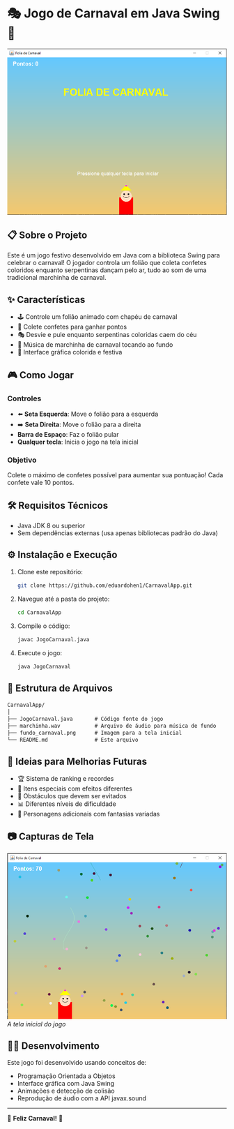# 🎭 Jogo de Carnaval em Java Swing 🎉

![Banner Carnaval](imgApp/inicial.PNG)

## 📋 Sobre o Projeto

Este é um jogo festivo desenvolvido em Java com a biblioteca Swing para celebrar o carnaval! O jogador controla um folião que coleta confetes coloridos enquanto serpentinas dançam pelo ar, tudo ao som de uma tradicional marchinha de carnaval.

## ✨ Características

- 🕹️ Controle um folião animado com chapéu de carnaval
- 🎊 Colete confetes para ganhar pontos
- 🎭 Desvie e pule enquanto serpentinas coloridas caem do céu
- 🎵 Música de marchinha de carnaval tocando ao fundo
- 🌈 Interface gráfica colorida e festiva

## 🎮 Como Jogar

### Controles
- ⬅️ **Seta Esquerda**: Move o folião para a esquerda
- ➡️ **Seta Direita**: Move o folião para a direita
- **Barra de Espaço**: Faz o folião pular
- **Qualquer tecla**: Inicia o jogo na tela inicial

### Objetivo
Colete o máximo de confetes possível para aumentar sua pontuação! Cada confete vale 10 pontos.

## 🛠️ Requisitos Técnicos

- Java JDK 8 ou superior
- Sem dependências externas (usa apenas bibliotecas padrão do Java)

## ⚙️ Instalação e Execução

1. Clone este repositório:
   ```bash
   git clone https://github.com/eduardohen1/CarnavalApp.git
   ```

2. Navegue até a pasta do projeto:
   ```bash
   cd CarnavalApp
   ```

3. Compile o código:
   ```bash
   javac JogoCarnaval.java
   ```

4. Execute o jogo:
   ```bash
   java JogoCarnaval
   ```

## 📁 Estrutura de Arquivos

```
CarnavalApp/
│
├── JogoCarnaval.java       # Código fonte do jogo
├── marchinha.wav           # Arquivo de áudio para música de fundo
├── fundo_carnaval.png      # Imagem para a tela inicial
└── README.md               # Este arquivo
```


## 🎯 Ideias para Melhorias Futuras

- 🏆 Sistema de ranking e recordes
- 🎁 Itens especiais com efeitos diferentes
- 👾 Obstáculos que devem ser evitados
- 📊 Diferentes níveis de dificuldade
- 🎨 Personagens adicionais com fantasias variadas

## 📷 Capturas de Tela

![Tela Inicial](imgApp/game.PNG)
*A tela inicial do jogo*

## 👨‍💻 Desenvolvimento

Este jogo foi desenvolvido usando conceitos de:

- Programação Orientada a Objetos
- Interface gráfica com Java Swing
- Animações e detecção de colisão
- Reprodução de áudio com a API javax.sound

---

🎉 **Feliz Carnaval!** 🎊
